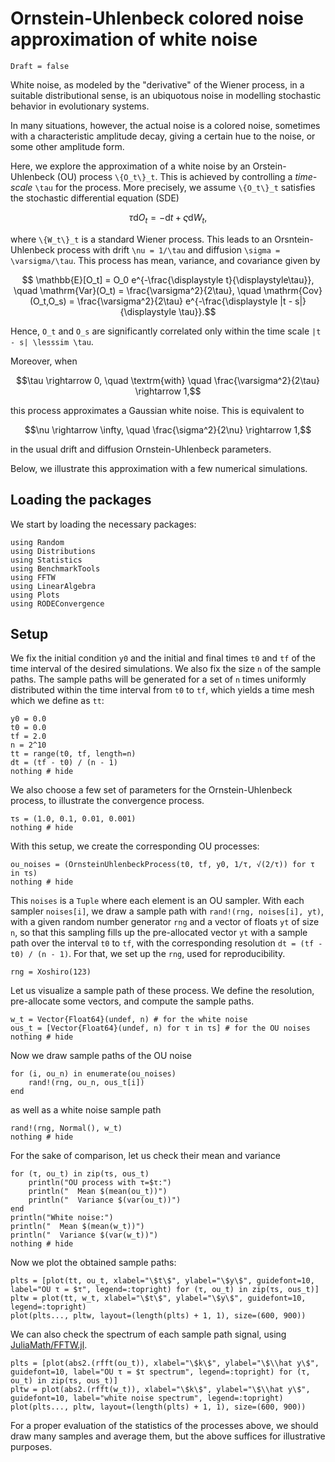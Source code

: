 # Ornstein-Uhlenbeck colored noise approximation of white noise

```@meta
Draft = false
```

White noise, as modeled by the "derivative" of the Wiener process, in a suitable distributional sense, is an ubiquotous noise in modelling stochastic behavior in evolutionary systems.

In many situations, however, the actual noise is a colored noise, sometimes with a characteristic amplitude decay, giving a certain hue to the noise, or some other amplitude form.

Here, we explore the approximation of a white noise by an Orstein-Uhlenbeck (OU) process ``\{O_t\}_t``. This is achieved by controlling a *time-scale* ``\tau`` for the process. More precisely, we assume ``\{O_t\}_t`` satisfies the stochastic differential equation (SDE)

```math
    \tau \mathrm{d}O_t = - \mathrm{d}t + \varsigma \mathrm{d}W_t,
```
where ``\{W_t\}_t`` is a standard Wiener process. This leads to an Orsntein-Uhlenbeck process with drift ``\nu = 1/\tau`` and diffusion ``\sigma = \varsigma/\tau``. This process has mean, variance, and covariance given by

```math
   \mathbb{E}[O_t] = O_0 e^{-\frac{\displaystyle t}{\displaystyle\tau}}, \quad \mathrm{Var}(O_t) = \frac{\varsigma^2}{2\tau}, \quad \mathrm{Cov}(O_t,O_s) = \frac{\varsigma^2}{2\tau} e^{-\frac{\displaystyle |t - s|}{\displaystyle \tau}}.
```

Hence, ``O_t`` and ``O_s`` are significantly correlated only within the time scale ``|t - s| \lesssim \tau``.

Moreover, when
```math
\tau \rightarrow 0, \quad \textrm{with} \quad \frac{\varsigma^2}{2\tau} \rightarrow 1,
```
this process approximates a Gaussian white noise. This is equivalent to 
```math
\nu \rightarrow \infty, \quad \frac{\sigma^2}{2\nu} \rightarrow 1,
```
in the usual drift and diffusion Ornstein-Uhlenbeck parameters.

Below, we illustrate this approximation with a few numerical simulations.

## Loading the packages

We start by loading the necessary packages:

```@example colored
using Random
using Distributions
using Statistics
using BenchmarkTools
using FFTW
using LinearAlgebra
using Plots
using RODEConvergence
```

## Setup

We fix the initial condition `y0` and the initial and final times `t0` and `tf` of the time interval of the desired simulations. We also fix the size `n` of the sample paths. The sample paths will be generated for a set of `n` times uniformly distributed within the time interval from `t0` to `tf`, which yields a time mesh which we define as `tt`:

```@example colored
y0 = 0.0
t0 = 0.0
tf = 2.0
n = 2^10
tt = range(t0, tf, length=n)
dt = (tf - t0) / (n - 1)
nothing # hide
```

We also choose a few set of parameters for the Ornstein-Uhlenbeck process, to illustrate the convergence process.

```@example colored
τs = (1.0, 0.1, 0.01, 0.001)
nothing # hide
```

With this setup, we create the corresponding OU processes:

```@example colored
ou_noises = (OrnsteinUhlenbeckProcess(t0, tf, y0, 1/τ, √(2/τ)) for τ in τs)
nothing # hide
```

This `noises` is a `Tuple` where each element is an OU sampler. With each sampler `noises[i]`, we draw a sample path with `rand!(rng, noises[i], yt)`, with a given random number generator `rng` and a vector of floats `yt` of size `n`, so that this sampling fills up the pre-allocated vector `yt` with a sample path over the interval `t0` to `tf`, with the corresponding resolution `dt = (tf - t0) / (n - 1)`. For that, we set up the `rng`, used for reproducibility.

```@example colored
rng = Xoshiro(123)
```

Let us visualize a sample path of these process. We define the resolution, pre-allocate some vectors, and compute the sample paths.

```@example colored
w_t = Vector{Float64}(undef, n) # for the white noise
ous_t = [Vector{Float64}(undef, n) for τ in τs] # for the OU noises
nothing # hide
```

Now we draw sample paths of the OU noise

```@example colored
for (i, ou_n) in enumerate(ou_noises)
    rand!(rng, ou_n, ous_t[i])
end
```

as well as a white noise sample path
```@example colored
rand!(rng, Normal(), w_t)
nothing # hide
```

For the sake of comparison, let us check their mean and variance

```@example colored
for (τ, ou_t) in zip(τs, ous_t)
    println("OU process with τ=$τ:")
    println("  Mean $(mean(ou_t))")
    println("  Variance $(var(ou_t))")
end
println("White noise:")
println("  Mean $(mean(w_t))")
println("  Variance $(var(w_t))")
nothing # hide
```

Now we plot the obtained sample paths:

```@example colored
plts = [plot(tt, ou_t, xlabel="\$t\$", ylabel="\$y\$", guidefont=10, label="OU τ = $τ", legend=:topright) for (τ, ou_t) in zip(τs, ous_t)]
pltw = plot(tt, w_t, xlabel="\$t\$", ylabel="\$y\$", guidefont=10, legend=:topright)
plot(plts..., pltw, layout=(length(plts) + 1, 1), size=(600, 900))
```

We can also check the spectrum of each sample path signal, using [JuliaMath/FFTW.jl](https://juliamath.github.io/FFTW.jl/stable/).

```@example colored
plts = [plot(abs2.(rfft(ou_t)), xlabel="\$k\$", ylabel="\$\\hat y\$", guidefont=10, label="OU τ = $τ spectrum", legend=:topright) for (τ, ou_t) in zip(τs, ous_t)]
pltw = plot(abs2.(rfft(w_t)), xlabel="\$k\$", ylabel="\$\\hat y\$", guidefont=10, label="white noise spectrum", legend=:topright)
plot(plts..., pltw, layout=(length(plts) + 1, 1), size=(600, 900))
```

For a proper evaluation of the statistics of the processes above, we should draw many samples and average them, but the above suffices for illustrative purposes.
